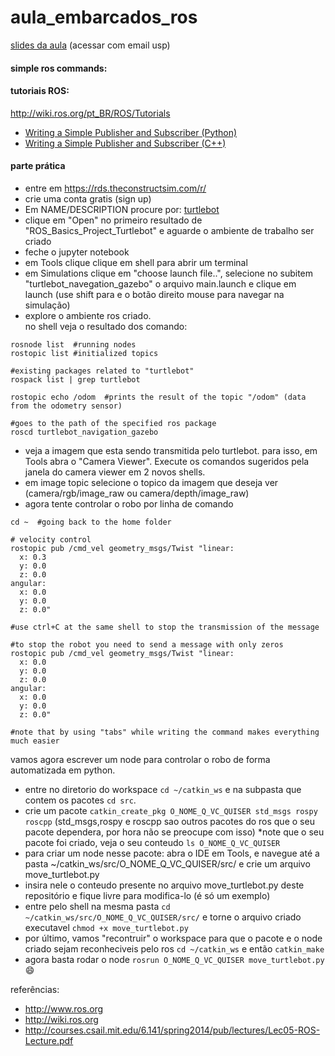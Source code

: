 # aula_embarcados_ros

[slides da aula](https://docs.google.com/presentation/d/1h9ojSn1rUXIYYMIOSQwRFE0Gco4dOe-2waOSVNG0w1I/edit?usp=sharing) (acessar com email usp)


#### simple ros commands:


#### tutoriais ROS:
http://wiki.ros.org/pt_BR/ROS/Tutorials

* [Writing a Simple Publisher and Subscriber (Python)](http://wiki.ros.org/ROS/Tutorials/WritingPublisherSubscriber%28python%29)
* [Writing a Simple Publisher and Subscriber (C++)](http://wiki.ros.org/ROS/Tutorials/WritingPublisherSubscriber%28c%2B%2B%29)



#### parte prática

* entre em https://rds.theconstructsim.com/r/
* crie uma conta gratis (sign up)
* Em NAME/DESCRIPTION procure por: [turtlebot](https://rds.theconstructsim.com/r/?search=turtlebot&ami=&order=-updated_on )
* clique em "Open" no primeiro resultado de "ROS_Basics_Project_Turtlebot" e aguarde o ambiente de trabalho ser criado
* feche o jupyter notebook
* em Tools clique clique em shell para abrir um terminal
* em Simulations clique em "choose launch file..", selecione no subitem "turtlebot_navegation_gazebo" o arquivo main.launch e clique em launch (use shift para e o botão direito mouse para navegar na simulação)
* explore o ambiente ros criado.<br>
no shell veja o resultado dos comando:
```
rosnode list  #running nodes
rostopic list #initialized topics

#existing packages related to "turtlebot" 
rospack list | grep turtlebot

rostopic echo /odom  #prints the result of the topic "/odom" (data from the odometry sensor)

#goes to the path of the specified ros package
roscd turtlebot_navigation_gazebo 
```
* veja a imagem que esta sendo transmitida pelo turtlebot. para isso, em Tools abra o "Camera Viewer". Execute os comandos sugeridos pela janela do camera viewer em 2 novos shells.
* em image topic selecione o topico da imagem que deseja ver (camera/rgb/image_raw ou camera/depth/image_raw)  
* agora tente controlar o robo por linha de comando
```
cd ~  #going back to the home folder

# velocity control
rostopic pub /cmd_vel geometry_msgs/Twist "linear:
  x: 0.3
  y: 0.0
  z: 0.0
angular:
  x: 0.0
  y: 0.0
  z: 0.0"

#use ctrl+C at the same shell to stop the transmission of the message

#to stop the robot you need to send a message with only zeros
rostopic pub /cmd_vel geometry_msgs/Twist "linear:
  x: 0.0
  y: 0.0
  z: 0.0
angular:
  x: 0.0
  y: 0.0
  z: 0.0"

#note that by using "tabs" while writing the command makes everything much easier
```

vamos agora escrever um node para controlar o robo de forma automatizada em python.
* entre no diretorio do workspace ```cd ~/catkin_ws``` e na subpasta que contem os pacotes ```cd src```.
* crie um pacote ```catkin_create_pkg O_NOME_Q_VC_QUISER std_msgs rospy roscpp``` (std_msgs,rospy e roscpp sao outros pacotes do ros que o seu pacote dependera, por hora não se preocupe com isso)
*note que o seu pacote foi criado, veja o seu conteudo ```ls O_NOME_Q_VC_QUISER```
* para criar um node nesse pacote: abra o IDE em Tools, e navegue até a pasta ~/catkin_ws/src/O_NOME_Q_VC_QUISER/src/ e crie um arquivo move_turtlebot.py
* insira nele o conteudo presente no arquivo move_turtlebot.py deste repositório e fique livre para modifica-lo (é só um exemplo)
* entre pelo shell na mesma pasta ```cd ~/catkin_ws/src/O_NOME_Q_VC_QUISER/src/``` e torne o arquivo criado executavel ```chmod +x move_turtlebot.py```
* por último, vamos "recontruir" o workspace para que o pacote e o node criado sejam reconheciveis pelo ros ```cd ~/catkin_ws``` e então ```catkin_make```
* agora basta rodar o node ```rosrun O_NOME_Q_VC_QUISER move_turtlebot.py``` :smile:


referências:</br>
* http://www.ros.org
* http://wiki.ros.org
* http://courses.csail.mit.edu/6.141/spring2014/pub/lectures/Lec05-ROS-Lecture.pdf